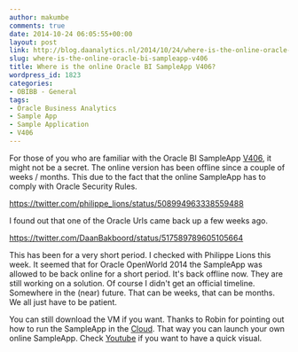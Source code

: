 ```yaml
---
author: makumbe
comments: true
date: 2014-10-24 06:05:55+00:00
layout: post
link: http://blog.daanalytics.nl/2014/10/24/where-is-the-online-oracle-bi-sampleapp-v406/
slug: where-is-the-online-oracle-bi-sampleapp-v406
title: Where is the online Oracle BI SampleApp V406?
wordpress_id: 1823
categories:
- OBIBB - General
tags:
- Oracle Business Analytics
- Sample App
- Sample Application
- V406
---
```


For those of you who are familiar with the Oracle BI SampleApp [V406](http://www.oracle.com/technetwork/middleware/bi-foundation/obiee-samples-167534.html), it might not be a secret. The online version has been offline since a couple of weeks / months. This due to the fact that the online SampleApp has to comply with Oracle Security Rules.

https://twitter.com/philippe_lions/status/508994963338559488

I found out that one of the Oracle Urls came back up a few weeks ago.

https://twitter.com/DaanBakboord/status/517589789605105664

This has been for a very short period. I checked with Philippe Lions this week. It seemed that for Oracle OpenWorld 2014 the SampleApp was allowed to be back online for a short period. It's back offline now. They are still working on a solution. Of course I didn't get an official timeline. Somewhere in the (near) future. That can be weeks, that can be months. We all just have to be patient.

You can still download the VM if you want. Thanks to Robin for pointing out how to run the SampleApp in the [Cloud](http://www.rittmanmead.com/2014/09/obiee-sampleapp-in-the-cloud-importing-virtualbox-machines-to-aws-ec2/). That way you can launch your own online SampleApp. Check [Youtube](https://www.youtube.com/user/OracleBITechDemos/videos) if you want to have a quick visual.
